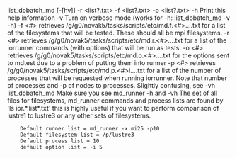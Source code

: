 
list_dobatch_md [-[hv]] -r <list?.txt> -f <list?.txt> -p <list?.txt>
 	-h		Print this help information
 	-v		Turn on verbose mode (works for -h: list_dobatch_md -v -h)
 	-f	<#>	retrieves /g/g0/novak5/tasks/scripts/etc/md.f.<#>....txt for
 			a list of the filesystems that will be tested. These should
 			all be mpi filesystems.
 	-r	<#>	retrieves /g/g0/novak5/tasks/scripts/etc/md.r.<#>....txt for a
 			list of the iorrunner commands (with options) that will
 			be run as tests.
 	-o	<#>	retrieves /g/g0/novak5/tasks/scripts/etc/md.o.<#>....txt for the
 			options sent to mdtest due to a problem of putting them
 			into runner
 	-p	<#>	retrieves /g/g0/novak5/tasks/scripts/etc/md.p.<#>i....txt for a
 			list of the number of processes that will be requested
 			when running iorrunner. Note that number of processes
 			and -p <percentage> of nodes to processes. Slightly
 			confusing, see -vh
list_dobatch_md Make sure you see md_runner -h and -vh
 		The set of all files for filesystems, md_runner commands
 		and process lists are found by 'ls ior.\*.list\*.txt'
 		this is highly useful if you want to perform
 		comparison of lustre1 to lustre3 or any other
 		sets of filesystems.
 
 		Default runner list = md_runner -x mi25 -p10
 		Default filesystem list = /p/lustre3
 		Default process list = 10
 		default option list = -i 5
